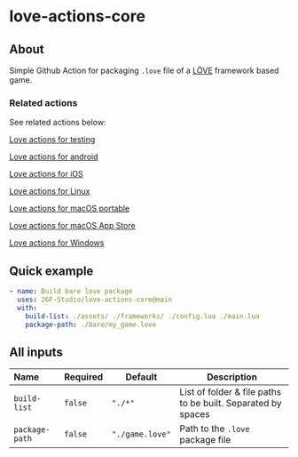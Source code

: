 # love-actions-core

## About

Simple Github Action for packaging `.love` file of a [LÖVE](https://love2d.org/) framework based game.

### Related actions

See related actions below:

[Love actions for testing](https://github.com/marketplace/actions/love-actions-for-testing)

[Love actions for android](https://github.com/marketplace/actions/love-actions-for-android)

[Love actions for iOS](https://github.com/marketplace/actions/love-actions-for-ios)

[Love actions for Linux](https://github.com/marketplace/actions/love-actions-for-linux)

[Love actions for macOS portable](https://github.com/marketplace/actions/love-actions-for-macos-portable)

[Love actions for macOS App Store](https://github.com/marketplace/actions/love-actions-for-macos-app-store)

[Love actions for Windows](https://github.com/marketplace/actions/love-actions-for-windows)

## Quick example

```yaml
- name: Build bare love package
  uses: 26F-Studio/love-actions-core@main
  with:
    build-list: ./assets/ ./frameworks/ ./config.lua ./main.lua
    package-path: ./bare/my_game.love
```

## All inputs

| Name             | Required  | Default           | Description                                                |
| :--------------- | --------- | ----------------- | ---------------------------------------------------------- |
| `build-list`   | `false` | `"./*"`         | List of folder & file paths to be built. Separated by spaces |
| `package-path` | `false` | `"./game.love"` | Path to the `.love` package file                         |
